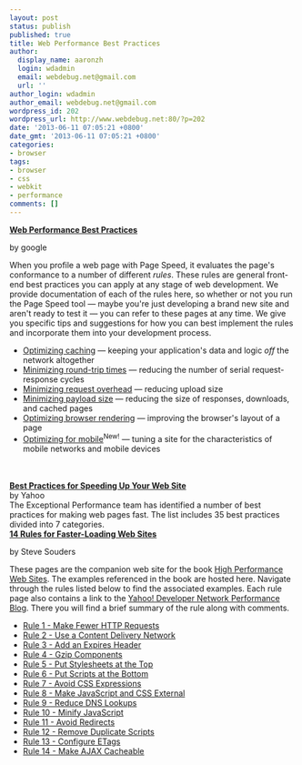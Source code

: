 ```yaml
---
layout: post
status: publish
published: true
title: Web Performance Best Practices
author:
  display_name: aaronzh
  login: wdadmin
  email: webdebug.net@gmail.com
  url: ''
author_login: wdadmin
author_email: webdebug.net@gmail.com
wordpress_id: 202
wordpress_url: http://www.webdebug.net:80/?p=202
date: '2013-06-11 07:05:21 +0800'
date_gmt: '2013-06-11 07:05:21 +0800'
categories:
- browser
tags:
- browser
- css
- webkit
- performance
comments: []
---
```

<p><strong><a href="https://developers.google.com/speed/docs/best-practices/rules_intro" target="_blank">Web Performance Best Practices</a></strong></p>
<p>by google</p>
<p>When you profile a web page with Page Speed, it evaluates the page's conformance to a number of different&nbsp;<i>rules</i>.&nbsp;These rules are general front-end best practices you can apply at any stage of web development. We provide documentation of each of the rules here, so whether or not you run the Page Speed tool &mdash; maybe you're just developing a brand new site and aren't ready to test it &mdash; you can refer to these pages at any time.&nbsp;We give you specific tips and suggestions for how you can best implement the rules and incorporate them into your development process.</p>
<ul>
<li><a href="https://developers.google.com/speed/docs/best-practices/caching">Optimizing caching</a>&nbsp;&mdash; keeping your application's data and logic&nbsp;<i>off</i>&nbsp;the network altogether</li>
<li><a href="https://developers.google.com/speed/docs/best-practices/rtt">Minimizing round-trip times</a>&nbsp;&mdash; reducing the number of serial request-response cycles</li>
<li><a href="https://developers.google.com/speed/docs/best-practices/request">Minimizing request overhead</a>&nbsp;&mdash; reducing upload size</li>
<li><a href="https://developers.google.com/speed/docs/best-practices/payload">Minimizing payload size</a>&nbsp;&mdash; reducing the size of responses, downloads, and cached pages</li>
<li><a href="https://developers.google.com/speed/docs/best-practices/rendering">Optimizing browser rendering</a>&nbsp;&mdash; improving the browser's layout of a page</li>
<li><a href="https://developers.google.com/speed/docs/best-practices/mobile">Optimizing for mobile</a><sup>New!</sup>&nbsp;&mdash; tuning a site for the characteristics of mobile networks and mobile devices</li><br />
</ul><br />
<strong><a href="http://developer.yahoo.com/performance/rules.html" target="_blank">Best Practices for Speeding Up Your Web Site</a></strong><br />
by Yahoo<br />
The Exceptional Performance team has identified a number of best practices for making web pages fast. The list includes 35 best practices divided into 7 categories.<br />
<strong><a href="http://stevesouders.com/hpws/rules.php" target="_blank">14 Rules for Faster-Loading Web Sites</a></strong></p>
<p>by&nbsp;Steve Souders</p>
<p>These pages are the companion web site for the book&nbsp;<a href="http://www.amazon.com/gp/product/0596529309?ie=UTF8&amp;tag=stevsoud-20&amp;linkCode=as2&amp;camp=1789&amp;creative=9325&amp;creativeASIN=0596529309">High Performance Web Sites</a>. The examples referenced in the book are hosted here. Navigate through the rules listed below to find the associated examples. Each rule page also contains a link to the&nbsp;<a href="http://developer.yahoo.com/performance/rules.html">Yahoo! Developer Network Performance Blog</a>. There you will find a brief summary of the rule along with comments.</p>
<ul>
<li><a href="http://stevesouders.com/hpws/rule-min-http.php">Rule 1 - Make Fewer HTTP Requests</a></li>
<li><a href="http://stevesouders.com/hpws/rule-cdn.php">Rule 2 - Use a Content Delivery Network</a></li>
<li><a href="http://stevesouders.com/hpws/rule-expires.php">Rule 3 - Add an Expires Header</a></li>
<li><a href="http://stevesouders.com/hpws/rule-gzip.php">Rule 4 - Gzip Components</a></li>
<li><a href="http://stevesouders.com/hpws/rule-css-top.php">Rule 5 - Put Stylesheets at the Top</a></li>
<li><a href="http://stevesouders.com/hpws/rule-js-bottom.php">Rule 6 - Put Scripts at the Bottom</a></li>
<li><a href="http://stevesouders.com/hpws/rule-expr.php">Rule 7 - Avoid CSS Expressions</a></li>
<li><a href="http://stevesouders.com/hpws/rule-inline.php">Rule 8 - Make JavaScript and CSS External</a></li>
<li><a href="http://stevesouders.com/hpws/rule-dns.php">Rule 9 - Reduce DNS Lookups</a></li>
<li><a href="http://stevesouders.com/hpws/rule-minify.php">Rule 10 - Minify JavaScript</a></li>
<li><a href="http://stevesouders.com/hpws/rule-redir.php">Rule 11 - Avoid Redirects</a></li>
<li><a href="http://stevesouders.com/hpws/rule-js-dupes.php">Rule 12 - Remove Duplicate Scripts</a></li>
<li><a href="http://stevesouders.com/hpws/rule-etags.php">Rule 13 - Configure ETags</a></li>
<li><a href="http://stevesouders.com/hpws/rule-ajax.php">Rule 14 - Make AJAX Cacheable</a></li><br />
</ul></p>
